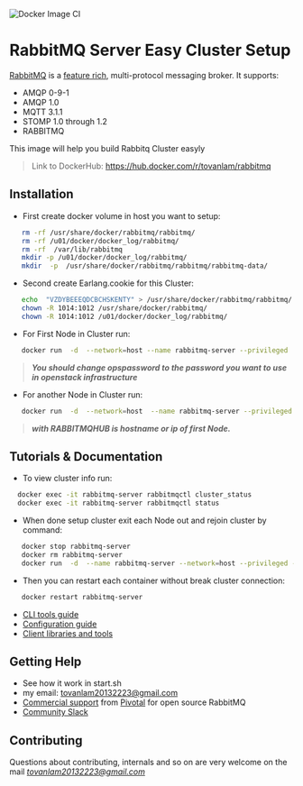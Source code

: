 
![Docker Image CI](https://github.com/lamto20132223/Docker_RabbitMq_Easy_Cluster/workflows/Docker%20Image%20CI/badge.svg?branch=master)
# RabbitMQ Server Easy Cluster Setup

[RabbitMQ](https://rabbitmq.com) is a [feature rich](https://rabbitmq.com/documentation.html), multi-protocol messaging broker. It supports:

 * AMQP 0-9-1
 * AMQP 1.0
 * MQTT 3.1.1
 * STOMP 1.0 through 1.2
 * RABBITMQ 

This image will help you build Rabbitq Cluster easyly

> Link to DockerHub: https://hub.docker.com/r/tovanlam/rabbitmq


## Installation

 * First create docker volume in host you want to setup: 
 ```bash
	rm -rf /usr/share/docker/rabbitmq/rabbitmq/
	rm -rf /u01/docker/docker_log/rabbitmq/
	rm -rf  /var/lib/rabbitmq
	mkdir -p /u01/docker/docker_log/rabbitmq/
	mkdir  -p  /usr/share/docker/rabbitmq/rabbitmq/rabbitmq-data/
```
 * Second create Earlang.cookie for this Cluster:
 ```bash
	echo  "VZDYBEEEQDCBCHSKENTY" > /usr/share/docker/rabbitmq/rabbitmq/.erlang.cookie 
	chown -R 1014:1012 /usr/share/docker/rabbitmq/
	chown -R 1014:1012 /u01/docker/docker_log/rabbitmq/
```
 * For First Node in Cluster run:
 ```bash
	docker run  -d  --network=host --name rabbitmq-server --privileged  -v /u01/docker/docker_log/rabbitmq:/var/log/rabbitmq   -v /usr/share/docker/:/usr/share/docker/  -v /var/lib/rabbitmq:/var/lib/rabbitmq:shared   -u root -e RABBITMQ_START='BOOTSTRAP'   -e OPENSTACK_PASSWORD="opspassword"   tovanlam/rabbitmq:latest
```
> ***You should change opspassword to the password you want to use in openstack infrastructure***

 * For another Node in Cluster run:
 ```bash
	docker run  -d  --network=host  --name rabbitmq-server --privileged  -v /u01/docker/docker_log/rabbitmq:/var/log/rabbitmq    -v /usr/share/docker/:/usr/share/docker/  -v /var/lib/rabbitmq:/var/lib/rabbitmq:shared  -u root -e RABBITMQ_START='INIT_RABBITMQ_CLUSTER'   -e RABBITMQ_HUB="RABBITMQHUB"  tovanlam/rabbitmq:latest
```
> 	***with RABBITMQHUB is hostname or ip of first Node.***

## Tutorials & Documentation

 * To view cluster info run:
  ```bash
 	docker exec -it rabbitmq-server rabbitmqctl cluster_status
 	docker exec -it rabbitmq-server rabbitmqctl status
 ```
 * When done setup cluster exit each Node out and rejoin cluster by command:
 ```bash
	docker stop rabbitmq-server
	docker rm rabbitmq-server
	docker run  -d  --name rabbitmq-server --network=host --privileged -v /u01/docker/docker_log/rabbitmq:/var/log/rabbitmq  -v /var/lib/rabbitmq/:/var/lib/rabbitmq/:shared  -v /usr/share/docker/:/usr/share/docker/    -u root -e RABBITMQ_START='START_RABBITMQ'   -e RABBITMQ_HUB="compute03"  tovanlam/rabbitmq:latest
 ```
 * Then you can restart each container without break cluster connection:
 ```bash
    docker restart rabbitmq-server
 ```
 * [CLI tools guide](https://rabbitmq.com/cli.html) 
 * [Configuration guide](https://rabbitmq.com/configure.html) 
 * [Client libraries and tools](https://rabbitmq.com/devtools.html)



## Getting Help
 * See how it work in start.sh
 *  my email: tovanlam20132223@gmail.com
 * [Commercial support](https://rabbitmq.com/services.html) from [Pivotal](https://pivotal.io) for open source RabbitMQ
 * [Community Slack](https://rabbitmq-slack.herokuapp.com/)



## Contributing

Questions about contributing, internals and so on are very welcome on the mail *tovanlam20132223@gmail.com*


